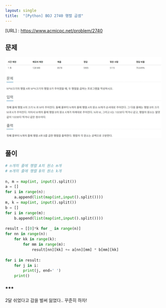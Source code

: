 ```yaml
---
layout: single
title:  "[Python] BOJ 2740 행렬 곱셈"
---
```





[URL] : https://www.acmicpc.net/problem/2740



## 문제

![](../images/image-20211012025144950.JPG)



## 풀이

```python
# n개의 줄에 행렬 A의 원소 m개
# m개의 줄에 행렬 B의 원소 k개

n, m = map(int, input().split())
a = []
for i in range(n):
	a.append(list(map(int,input().split())))
m, k = map(int, input().split())
b = []
for i in range(m):
	b.append(list(map(int,input().split())))

result = [[0]*k for _ in range(n)]
for nn in range(n):
	for kk in range(k):
		for mm in range(m):
			result[nn][kk] += a[nn][mm] * b[mm][kk]

for i in result:
	for j in i:
		print(j, end=' ')
	print()
```





### ***

2달 쉬었다고 감을 벌써 잃었다.. 꾸준히 하자!



